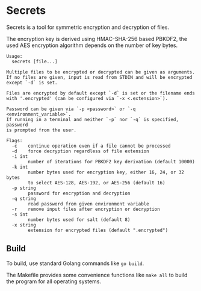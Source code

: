 # Secrets

Secrets is a tool for symmetric encryption and decryption of files.

The encryption key is derived using HMAC-SHA-256 based PBKDF2, the used AES encryption algorithm depends on the number 
of key bytes.

```
Usage:
  secrets [file...]

Multiple files to be encrypted or decrypted can be given as arguments.
If no files are given, input is read from STDIN and will be encrypted
except `-d` is set.

Files are encrypted by default except `-d` is set or the filename ends
with '.encrypted' (can be configured via `-x <.extension>`).

Password can be given via `-p <password>` or `-q <environment_variable>`.
If running in a terminal and neither `-p` nor `-q` is specified, password
is prompted from the user.

Flags:
  -c	continue operation even if a file cannot be processed
  -d	force decryption regardless of file extension
  -i int
    	number of iterations for PBKDF2 key derivation (default 10000)
  -k int
    	number bytes used for encryption key, either 16, 24, or 32 bytes
    	to select AES-128, AES-192, or AES-256 (default 16)
  -p string
    	password for encryption and decryption
  -q string
    	read password from given environment variable
  -r	remove input files after encryption or decryption
  -s int
    	number bytes used for salt (default 8)
  -x string
    	extension for encrypted files (default ".encrypted")
```

## Build

To build, use standard Golang commands like `go build`.

The Makefile provides some convenience functions like `make all` to build the program for all operating systems. 
